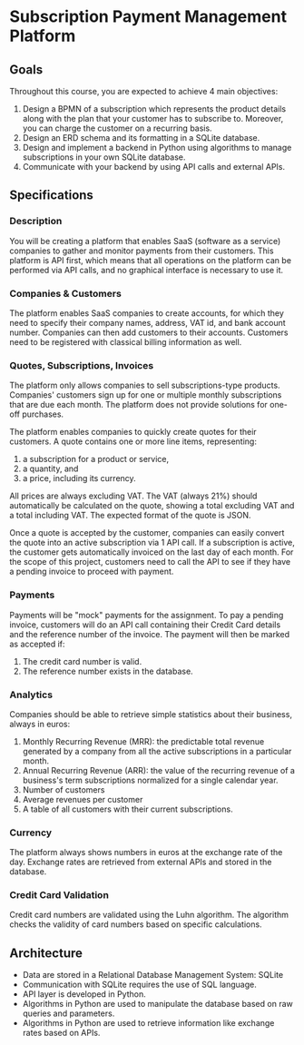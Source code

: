 # Subscription Payment Management Platform

## Goals

Throughout this course, you are expected to achieve 4 main objectives:

1. Design a BPMN of a subscription which represents the product details along with the plan that your customer has to subscribe to. Moreover, you can charge the customer on a recurring basis.
2. Design an ERD schema and its formatting in a SQLite database.
3. Design and implement a backend in Python using algorithms to manage subscriptions in your own SQLite database.
4. Communicate with your backend by using API calls and external APIs.

## Specifications

### Description

You will be creating a platform that enables SaaS (software as a service) companies to gather and monitor payments from their customers. This platform is API first, which means that all operations on the platform can be performed via API calls, and no graphical interface is necessary to use it.

### Companies & Customers

The platform enables SaaS companies to create accounts, for which they need to specify their company names, address, VAT id, and bank account number. Companies can then add customers to their accounts. Customers need to be registered with classical billing information as well.

### Quotes, Subscriptions, Invoices

The platform only allows companies to sell subscriptions-type products. Companies' customers sign up for one or multiple monthly subscriptions that are due each month. The platform does not provide solutions for one-off purchases.

The platform enables companies to quickly create quotes for their customers. A quote contains one or more line items, representing:

1. a subscription for a product or service,
2. a quantity, and
3. a price, including its currency.

All prices are always excluding VAT. The VAT (always 21%) should automatically be calculated on the quote, showing a total excluding VAT and a total including VAT. The expected format of the quote is JSON.

Once a quote is accepted by the customer, companies can easily convert the quote into an active subscription via 1 API call. If a subscription is active, the customer gets automatically invoiced on the last day of each month. For the scope of this project, customers need to call the API to see if they have a pending invoice to proceed with payment.

### Payments

Payments will be "mock" payments for the assignment. To pay a pending invoice, customers will do an API call containing their Credit Card details and the reference number of the invoice. The payment will then be marked as accepted if:

1. The credit card number is valid.
2. The reference number exists in the database.

### Analytics

Companies should be able to retrieve simple statistics about their business, always in euros:

1. Monthly Recurring Revenue (MRR): the predictable total revenue generated by a company from all the active subscriptions in a particular month.
2. Annual Recurring Revenue (ARR): the value of the recurring revenue of a business's term subscriptions normalized for a single calendar year.
3. Number of customers
4. Average revenues per customer
5. A table of all customers with their current subscriptions.

### Currency

The platform always shows numbers in euros at the exchange rate of the day. Exchange rates are retrieved from external APIs and stored in the database.

### Credit Card Validation

Credit card numbers are validated using the Luhn algorithm. The algorithm checks the validity of card numbers based on specific calculations.

## Architecture

- Data are stored in a Relational Database Management System: SQLite
- Communication with SQLite requires the use of SQL language.
- API layer is developed in Python.
- Algorithms in Python are used to manipulate the database based on raw queries and parameters.
- Algorithms in Python are used to retrieve information like exchange rates based on APIs.
